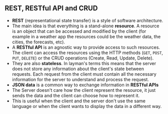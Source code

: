 ## REST, RESTful API and CRUD

- **REST** (representational state transfer) is a style of software architecture.
- The main idea is that everything is a stand-alone **resource**. A resource is an object that can be accessed and modified by the client (for example in a weather app the resources could be the weather data, the cities, the forecasts, etc).
- A **RESTful API** is an agnostic way to provide access to such resources. The client can access the resources using the HTTP methods (`GET`, `POST`, `PUT`, `DELETE`) or the CRUD operations (Create, Read, Update, Delete).
- They are also **stateless**. In layman's terms this means that the server does not store any information about the client's state between requests. Each request from the client must contain all the necessary information for the server to understand and process the request.
- **JSON data** is a common way to exchange information in **RESTful APIs**
- The Server doesn't care how the client represent the resource, it just sends the data and the client can choose how to represent it.
- This is useful when the client and the server don't use the same language or when the client wants to display the data in a different way.
